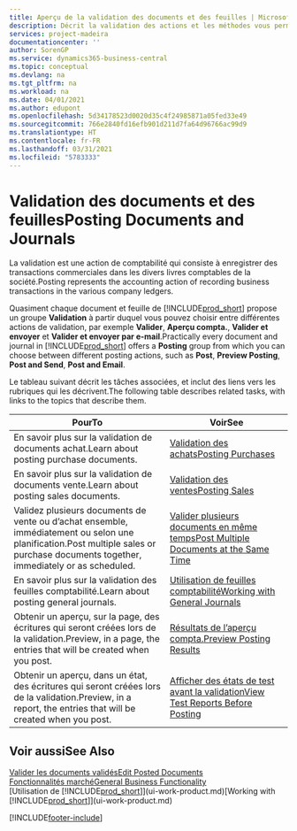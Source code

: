 ```yaml
---
title: Aperçu de la validation des documents et des feuilles | Microsoft Docs
description: Décrit la validation des actions et les méthodes vous permettant de valider des documents et des feuilles.
services: project-madeira
documentationcenter: ''
author: SorenGP
ms.service: dynamics365-business-central
ms.topic: conceptual
ms.devlang: na
ms.tgt_pltfrm: na
ms.workload: na
ms.date: 04/01/2021
ms.author: edupont
ms.openlocfilehash: 5d34178523d0020d35c4f24985871a05fed33e49
ms.sourcegitcommit: 766e2840fd16efb901d211d7fa64d96766ac99d9
ms.translationtype: HT
ms.contentlocale: fr-FR
ms.lasthandoff: 03/31/2021
ms.locfileid: "5783333"
---
```

# <a name="posting-documents-and-journals"></a><span data-ttu-id="76455-103">Validation des documents et des feuilles</span><span class="sxs-lookup"><span data-stu-id="76455-103">Posting Documents and Journals</span></span>
<span data-ttu-id="76455-104">La validation est une action de comptabilité qui consiste à enregistrer des transactions commerciales dans les divers livres comptables de la société.</span><span class="sxs-lookup"><span data-stu-id="76455-104">Posting represents the accounting action of recording business transactions in the various company ledgers.</span></span>

<span data-ttu-id="76455-105">Quasiment chaque document et feuille de [!INCLUDE[prod_short](includes/prod_short.md)] propose un groupe **Validation** à partir duquel vous pouvez choisir entre différentes actions de validation, par exemple **Valider**, **Aperçu compta.**, **Valider et envoyer** et **Valider et envoyer par e-mail**.</span><span class="sxs-lookup"><span data-stu-id="76455-105">Practically every document and journal in [!INCLUDE[prod_short](includes/prod_short.md)] offers a **Posting** group from which you can choose between different posting actions, such as **Post**, **Preview Posting**, **Post and Send**, **Post and Email**.</span></span>

<span data-ttu-id="76455-106">Le tableau suivant décrit les tâches associées, et inclut des liens vers les rubriques qui les décrivent.</span><span class="sxs-lookup"><span data-stu-id="76455-106">The following table describes related tasks, with links to the topics that describe them.</span></span>

| <span data-ttu-id="76455-107">Pour</span><span class="sxs-lookup"><span data-stu-id="76455-107">To</span></span> | <span data-ttu-id="76455-108">Voir</span><span class="sxs-lookup"><span data-stu-id="76455-108">See</span></span> |
| --- | --- |
| <span data-ttu-id="76455-109">En savoir plus sur la validation de documents achat.</span><span class="sxs-lookup"><span data-stu-id="76455-109">Learn about posting purchase documents.</span></span> |[<span data-ttu-id="76455-110">Validation des achats</span><span class="sxs-lookup"><span data-stu-id="76455-110">Posting Purchases</span></span>](ui-post-purchases.md) |
| <span data-ttu-id="76455-111">En savoir plus sur la validation de documents vente.</span><span class="sxs-lookup"><span data-stu-id="76455-111">Learn about posting sales documents.</span></span> |[<span data-ttu-id="76455-112">Validation des ventes</span><span class="sxs-lookup"><span data-stu-id="76455-112">Posting Sales</span></span>](ui-post-sales.md) |
| <span data-ttu-id="76455-113">Validez plusieurs documents de vente ou d’achat ensemble, immédiatement ou selon une planification.</span><span class="sxs-lookup"><span data-stu-id="76455-113">Post multiple sales or purchase documents together, immediately or as scheduled.</span></span>|[<span data-ttu-id="76455-114">Valider plusieurs documents en même temps</span><span class="sxs-lookup"><span data-stu-id="76455-114">Post Multiple Documents at the Same Time</span></span>](ui-batch-posting.md)|
| <span data-ttu-id="76455-115">En savoir plus sur la validation des feuilles comptabilité.</span><span class="sxs-lookup"><span data-stu-id="76455-115">Learn about posting general journals.</span></span> |[<span data-ttu-id="76455-116">Utilisation de feuilles comptabilité</span><span class="sxs-lookup"><span data-stu-id="76455-116">Working with General Journals</span></span>](ui-work-general-journals.md) |
| <span data-ttu-id="76455-117">Obtenir un aperçu, sur la page, des écritures qui seront créées lors de la validation.</span><span class="sxs-lookup"><span data-stu-id="76455-117">Preview, in a page, the entries that will be created when you post.</span></span> |[<span data-ttu-id="76455-118">Résultats de l’aperçu compta.</span><span class="sxs-lookup"><span data-stu-id="76455-118">Preview Posting Results</span></span>](ui-how-preview-post-results.md) |
| <span data-ttu-id="76455-119">Obtenir un aperçu, dans un état, des écritures qui seront créées lors de la validation.</span><span class="sxs-lookup"><span data-stu-id="76455-119">Preview, in a report, the entries that will be created when you post.</span></span> |[<span data-ttu-id="76455-120">Afficher des états de test avant la validation</span><span class="sxs-lookup"><span data-stu-id="76455-120">View Test Reports Before Posting</span></span>](ui-how-view-test-reports-posting.md) |

## <a name="see-also"></a><span data-ttu-id="76455-121">Voir aussi</span><span class="sxs-lookup"><span data-stu-id="76455-121">See Also</span></span>
[<span data-ttu-id="76455-122">Valider les documents validés</span><span class="sxs-lookup"><span data-stu-id="76455-122">Edit Posted Documents</span></span>](across-edit-posted-document.md)  
[<span data-ttu-id="76455-123">Fonctionnalités marché</span><span class="sxs-lookup"><span data-stu-id="76455-123">General Business Functionality</span></span>](ui-across-business-areas.md)  
<span data-ttu-id="76455-124">[Utilisation de [!INCLUDE[prod_short](includes/prod_short.md)]](ui-work-product.md)</span><span class="sxs-lookup"><span data-stu-id="76455-124">[Working with [!INCLUDE[prod_short](includes/prod_short.md)]](ui-work-product.md)</span></span>


[!INCLUDE[footer-include](includes/footer-banner.md)]
